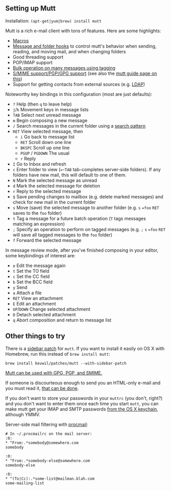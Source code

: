 Setting up Mutt
---------------

Installation: `(apt-get|yum|brew) install mutt`

Mutt is a rich e-mail client with tons of features. Here are some
highlights:

 * [Macros](http://www.mutt.org/doc/manual/manual-3.html#ss3.6)
 * [Message and folder hooks](http://www.mutt.org/doc/manual/manual.html#toc4.4)
   to control mutt's behavior when sending, reading, and moving mail,
   and when changing folders
 * Good threading support
 * POP/IMAP support
 * [Bulk operation on many messages using tagging](http://www.mutt.org/doc/manual/manual-4.html#ss4.3)
 * [S/MIME support/PGP/GPG support](http://equiraptor.com/smime_mutt_how-to.html) (see also the [mutt guide page on this](http://dev.mutt.org/trac/wiki/MuttGuide#Advancedstuff))
 * Support for getting contacts from external sources (e.g. [LDAP](https://github.com/wking/mutt-ldap))

Noteworthy key bindings in this configuration (most are just defaults):
 * `?` Help (then `q` to leave help)
 * `j`/`k` Movement keys in message lists
 * `TAB` Select next unread message
 * `m` Begin composing a new message
 * `/` Search messages in the current folder using a [search pattern](http://www.mutt.org/doc/manual/manual-4.html#patterns)
 * `RET` View selected message, then
   * `i` Go back to message list
   * `RET` Scroll down one line
   * `BKSPC` Scroll up one line
   * `PGUP` / `PGDOWN` The usual
   * `r` Reply
 * `I` Go to Inbox and refresh
 * `c` Enter folder to view (`=`-`TAB` tab-completes server-side
   folders). If any folders have new mail, this will default to one of
   them.
 * `N` Mark the selected message as unread
 * `d` Mark the selected message for deletion
 * `r` Reply to the selected message
 * `$` Save pending changes to mailbox (e.g. delete marked messages) and
   check for new mail in the current folder
 * `s` Move (save) the selected message to another folder (e.g. `s`
   `=foo` `RET` saves to the `foo` folder)
 * `t` Tag a message for a future batch operation (`T` tags messages
   matching an expression)
 * `;` Specify an operation to perform on tagged messages (e.g. `;` `s`
   `=foo` `RET` will save all tagged messages to the `foo` folder)
 * `f` Forward the selected message

In message review mode, after you've finished composing in your editor,
some keybindings of interest are:

 * `e` Edit the message again
 * `t` Set the TO field
 * `c` Set the CC field
 * `b` Set the BCC field
 * `y` Send
 * `a` Attach a file
 * `RET` View an attachment
 * `E` Edit an attachment
 * `UP`/`DOWN` Change selected attachment
 * `D` Detach selected attachment
 * `q` Abort composition and return to message list

Other things to try
-------------------

There is a [sidebar patch](http://zanshin.net/2015/01/19/teaching-a-homely-mutt-new-tricks/) for `mutt`.  If you want to install it easily on OS X with Homebrew, run this instead of `brew install mutt`:
```
brew install kevwil/patches/mutt --with-sidebar-patch
```

[Mutt can be used with GPG, PGP, and SMIME.](http://dev.mutt.org/trac/wiki/MuttGuide#Advancedstuff)

If someone is discourteous enough to send you an HTML-only e-mail and you must read it, [that can be done](http://unix.stackexchange.com/questions/42712/open-html-attachments-externally-in-mutt).

If you don't want to store your passwords in your `muttrc` (you don't,
right?) and you don't want to enter them once each time you start
`mutt`, you can make mutt get your IMAP and SMTP passwords
[from the OS X keychain](https://blog.aedifice.org/2009-10-18-use-mac-os-xs-keychain-for-password-retrieval-in-mutt.html), although YMMV.

Server-side mail filtering with [procmail](http://userpages.umbc.edu/~ian/procmail.html):
```
# In ~/.procmailrc on the mail server:
:0:
* ^From:.*somebody@somewhere.com
somebody

:0:
* ^From:.*somebody-else@somewhere.com
somebody-else

:0:
* ^(To|Cc):.*some-list@mailman.blah.com
some-mailing-list
```
